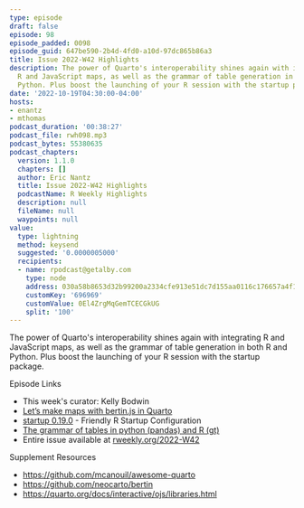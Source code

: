 ```yaml
---
type: episode
draft: false
episode: 98
episode_padded: 0098
episode_guid: 647be590-2b4d-4fd0-a10d-97dc865b86a3
title: Issue 2022-W42 Highlights
description: The power of Quarto's interoperability shines again with integrating
  R and JavaScript maps, as well as the grammar of table generation in both R and
  Python. Plus boost the launching of your R session with the startup package.
date: '2022-10-19T04:30:00-04:00'
hosts:
- enantz
- mthomas
podcast_duration: '00:38:27'
podcast_file: rwh098.mp3
podcast_bytes: 55380635
podcast_chapters:
  version: 1.1.0
  chapters: []
  author: Eric Nantz
  title: Issue 2022-W42 Highlights
  podcastName: R Weekly Highlights
  description: null
  fileName: null
  waypoints: null
value:
  type: lightning
  method: keysend
  suggested: '0.0000005000'
  recipients:
  - name: rpodcast@getalby.com
    type: node
    address: 030a58b8653d32b99200a2334cfe913e51dc7d155aa0116c176657a4f1722677a3
    customKey: '696969'
    customValue: 0El4ZrgMqGemTCECGkUG
    split: '100'
---
```

The power of Quarto's interoperability shines again with integrating R and JavaScript maps, as well as the grammar of table generation in both R and Python. Plus boost the launching of your R session with the startup package.

Episode Links

-   This week's curator: Kelly Bodwin
-   <a href="https://neocarto.github.io/bertin/examples/quarto.html" rel="nofollow">Let’s make maps with bertin.js in Quarto</a>
-   <a href="https://henrikbengtsson.github.io/startup/" rel="nofollow">startup 0.19.0</a> - Friendly R Startup Configuration
-   <a href="https://karbartolome.quarto.pub/the-grammar-of-tables/" rel="nofollow">The grammar of tables in python (pandas) and R (gt)</a>
-   Entire issue available at <a href="https://rweekly.org/2022-W41.html" rel="nofollow">rweekly.org/2022-W42</a>

Supplement Resources

-   <a href="https://github.com/mcanouil/awesome-quarto" rel="nofollow">https://github.com/mcanouil/awesome-quarto</a>
-   <a href="https://github.com/neocarto/bertin" rel="nofollow">https://github.com/neocarto/bertin</a>
-   <a href="https://quarto.org/docs/interactive/ojs/libraries.html" rel="nofollow">https://quarto.org/docs/interactive/ojs/libraries.html</a>
